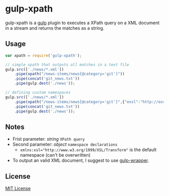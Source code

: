 # gulp-xpath

gulp-xpath is a [gulp](https://github.com/wearefractal/gulp) plugin to executes a XPath query on a XML document in a stream and returns the matches as a string.

## Usage

```javascript
var xpath = require('gulp-xpath');

// simple xpath that outputs all matches in a text file
gulp.src(['./news/*.xml'])
	.pipe(xpath("/news-items/news[@category='git']"))
	.pipe(concat('git_news.txt'))
	.pipe(gulp.dest('./news'));

// defining custom namespaces
gulp.src(['./news/*.xml'])
	.pipe(xpath("/news-items/news[@category='git']",{"exsl":"http://exslt.org/common"}))
	.pipe(concat('git_news.txt'))
	.pipe(gulp.dest('./news'));
```

## Notes

* Frist parameter: _string_ `XPath query`
* Second parameter: _object_ `namespace declarations`
  * `xmlns:xsl="http://www.w3.org/1999/XSL/Transform"` is the default namespace (can't be overwritten)
* To output an valid XML document, I suggest to use [gulp-wrapper](https://github.com/AntouanK/gulp-wrapper).

## License

[MIT License](http://en.wikipedia.org/wiki/MIT_License)
